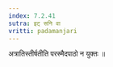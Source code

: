 ```yaml
---
index: 7.2.41
sutra: इट् सनि वा
vritti: padamanjari
---
```


  अत्रातिस्तीर्षतीति परस्मैदपाठो न युक्तः ॥